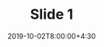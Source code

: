 ---
type: lecture
date: 2019-10-02T8:00:00+4:30
title: Slide 1
slides: /Static_files/slides/S1.pdf
#video: https://drive.iust.ac.ir/index.php/s/Xu0ZXbjx5bsakKV/download?path=%2FVideos&files=S1.mp4
#notes: /static_files/presentations/lec.zip
#codes: /static_files/presentations/code.zip
tldr: "Course introduction"
#thumbnail: /static_files/presentations/lec.jpg
---